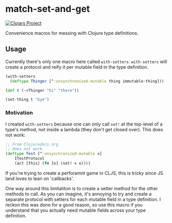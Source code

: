 # match-set-and-get
[![Clojars Project](https://img.shields.io/clojars/v/com.janetacarr/match-set-and-get.svg)](https://clojars.org/com.janetacarr/match-set-and-get)

Convenience macros for messing with Clojure type definitions.

## Usage
Currently there's only one macro here called `with-setters`.
`with-setters` will create a protocol and reify it per mutable field
in the type definition. 

``` clojure
(with-setters
  (deftype Thinger [^:unsynchronized-mutable thing immutable-thing]))

(def t (->Thinger "hi" "there"))

(set-thing t "bye")
```

### Motivation
I created `with-setters` because one can only call `set!` at the top-level
of a type's method, not inside a lambda (they don't get closed over). This
does not work:

```clojure
;; From Clojuredocs.org
;; does not work.
(deftype Test [^:unsynchronized-mutable x]
    ITestProtocol
    (act [this] (fn [o] (set! x o))))
```
If you're trying to create a perforamnt game in CLJS, this is tricky since JS land
loves to lean on 'callbacks'.

One way around this limitatiton is to create a setter method for the other methods to
call. As you can imagine, it's annoying to try and create a separate protocol with setters for
each mutable field in a type definition. I reckon this was done for a good reason, so 
use this macro if you understand that you actually need mutable fields across 
your type definition. 

